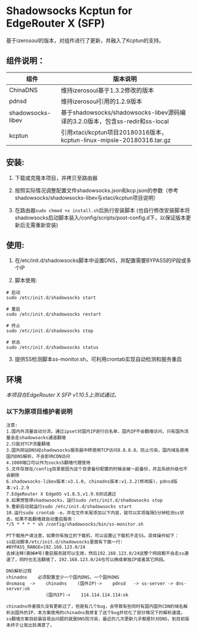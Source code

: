 # Shadowsocks Kcptun for EdgeRouter X (SFP)

基于izerosoul的版本，对组件进行了更新，并融入了Kcptun的支持。

## 组件说明：

|组件|版本说明|
|---|---|
|ChinaDNS|维持izerosoul基于1.3.2修改的版本|
|pdnsd|维持izerosoul引用的1.2.9版本|
|shadowsocks-libev|基于shadowsocks/shadowsocks-libev源码编译的3.2.0版本，包含ss-redir和ss-local|
|kcptun|引用xtaci/kcptun项目20180316版本，kcptun-linux-mipsle-20180316.tar.gz|

## 安装:

1. 下载或克隆本项目，并拷贝至路由器

2. 按照实际情况调整配置文件shadowsocks.json和kcp.json的参数（参考shadowsocks/shadowsocks-libev与xtaci/kcptun项目说明）

3. 在路由器`sudo chmod +x install.sh`后执行安装脚本
(也自行修改安装脚本将shadowsocks启动脚本装入/config/scripts/post-config.d下，以保证版本更新后无需重新安装)

## 使用:

1. 在/etc/init.d/shadowsocks脚本中设置DNS，并配置需要BYPASS的IP段或多个IP

2. 脚本使用:

```
# 启动 
sudo /etc/init.d/shadowsocks start

# 重启 
sudo /etc/init.d/shadowsocks restart

# 终止 
sudo /etc/init.d/shadowsocks stop

# 状态 
sudo /etc/init.d/shadowsocks status
```

3. 提供SS检测脚本ss-monitor.sh，可利用crontab实现自动检测和服务重启

## 环境

*本项目在EdgeRouter X SFP v1.10.5上测试通过。*

### 以下为原项目维护者说明 

```
注意:
1.国内外流量自动分流，通过ipset对国内IP进行白名单，国内IP不会翻墙访问，只有国外流量会走shadowsocks通道翻墙
2.只能对TCP流量翻墙
3.国外网站DNS经shadowsocks服务器中转使用TCP访问8.8.8.8，防止污染，国内域名使用国内DNS解析，不会影响CDN访问
4.1080端口可以作为socks5翻墙代理使用
5.文件存放在/config目录是因为这个目录备份配置的时候会被一起备份，并且系统升级也不会删除
6.shadowsocks-libev版本:v3.1.0, chinadns版本:v1.3.2(修改版)，pdnsd版本:v1.2.9
7.EdgeRouter X EdgeOS v1.8.5,v1.9.0测试通过
8.如果想暂停shadowsocks，运行sudo /etc/init.d/shadowsocks stop
9.重新启动就运行sudo /etc/init.d/shadowsocks start
10.运行sudo crontab -e，并在文件末尾添加以下内容，就可以实现每隔5分钟检测ss状态，如果不能翻墙就自动重启服务：
*/5 * * * * sh /config/shadowsocks/bin/ss-monitor.sh

PT下载用户请注意，如果你有独立的下载机，可以设置让下载机不走SS。具体操作如下：
ss启动脚本/etc/init.d/shadowsocks里面有下面一行:
#BYPASS_RANGE=192.168.123.0/24
去掉注释(删掉#号)重启服务就可以生效，然后192.168.123.0/24这整个网段都不会走ss通道了，同时也无法翻墙了，192.168.123.0/24也可以换成单独IP或者其它网段。

DNS解析过程
chinadns    必须配置至少一个国内DNS，一个国外DNS
dnsmasq  ->    chinadns    (国外IP)->    pdnsd   -> ss-server -> dns-server:ok
			   (国内IP)->    114.114.114.114:ok

chinadns作者很久没有更新过了，但是有几个bug，会导致有些同时有国内国外CDN的域名解析出国外的IP，本方案使用的chinadns我修复了这个bug并优化了部分情况下的解析速度。
ss翻墙方案目前最容易出问题的就是DNS防污染，最近的几次更新几乎都是针对DNS，到目前版本终于让我比较满意了。
```
